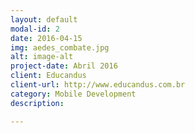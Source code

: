 ```yaml
---
layout: default
modal-id: 2
date: 2016-04-15
img: aedes_combate.jpg
alt: image-alt
project-date: Abril 2016
client: Educandus
client-url: http://www.educandus.com.br
category: Mobile Development
description:

---
```


